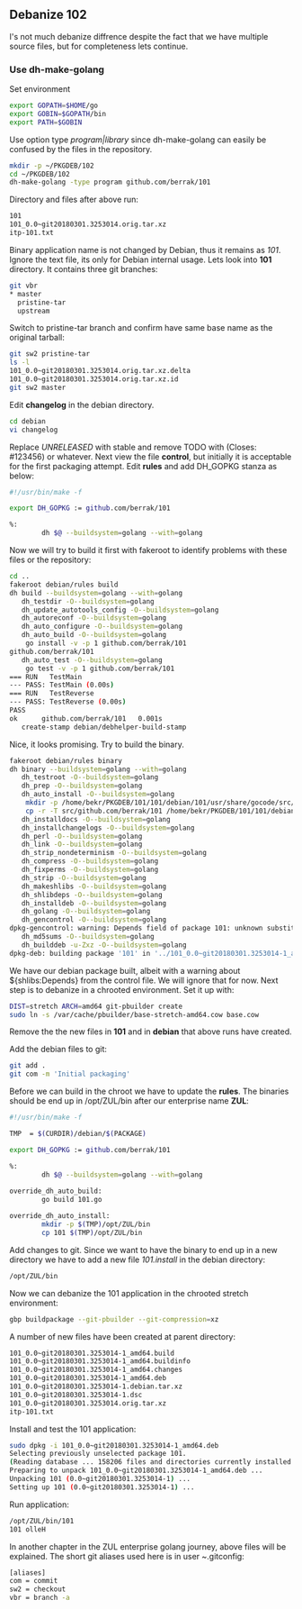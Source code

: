 ## Debanize 102
I's not much debanize diffrence despite the fact that we have multiple source files, but for completeness lets continue.

### Use dh-make-golang
Set environment
```bash
export GOPATH=$HOME/go
export GOBIN=$GOPATH/bin
export PATH=$GOBIN
```
Use option type *program|library* since dh-make-golang can easily be confused by the files in the repository.
```bash
mkdir -p ~/PKGDEB/102
cd ~/PKGDEB/102
dh-make-golang -type program github.com/berrak/101
```
Directory and files after above run:
```bash
101
101_0.0~git20180301.3253014.orig.tar.xz
itp-101.txt
```
Binary application name is not changed by Debian, thus it remains as *101*.
Ignore the text file, its only for Debian internal usage. Lets look into **101** directory.
It contains three git branches:
```bash
git vbr
* master
  pristine-tar
  upstream
```
Switch to pristine-tar branch and confirm have same base name as the original tarball:
```bash
git sw2 pristine-tar
ls -l
101_0.0~git20180301.3253014.orig.tar.xz.delta
101_0.0~git20180301.3253014.orig.tar.xz.id
git sw2 master
```
Edit **changelog** in the debian directory.
```bash
cd debian
vi changelog
```
Replace *UNRELEASED* with stable and remove TODO with (Closes: #123456) or whatever.
Next view the file **control**, but initially it is acceptable for the first packaging attempt.
Edit **rules** and add DH_GOPKG stanza as below:
```bash
#!/usr/bin/make -f

export DH_GOPKG := github.com/berrak/101

%:
        dh $@ --buildsystem=golang --with=golang    
```
Now we will try to build it first with fakeroot to identify problems with these files or the repository:
```bash
cd ..
fakeroot debian/rules build
dh build --buildsystem=golang --with=golang
   dh_testdir -O--buildsystem=golang
   dh_update_autotools_config -O--buildsystem=golang
   dh_autoreconf -O--buildsystem=golang
   dh_auto_configure -O--buildsystem=golang
   dh_auto_build -O--buildsystem=golang
	go install -v -p 1 github.com/berrak/101
github.com/berrak/101
   dh_auto_test -O--buildsystem=golang
	go test -v -p 1 github.com/berrak/101
=== RUN   TestMain
--- PASS: TestMain (0.00s)
=== RUN   TestReverse
--- PASS: TestReverse (0.00s)
PASS
ok  	github.com/berrak/101	0.001s
   create-stamp debian/debhelper-build-stamp
```
Nice, it looks promising. Try to build the binary.
```bash
fakeroot debian/rules binary
dh binary --buildsystem=golang --with=golang
   dh_testroot -O--buildsystem=golang
   dh_prep -O--buildsystem=golang
   dh_auto_install -O--buildsystem=golang
	mkdir -p /home/bekr/PKGDEB/101/101/debian/101/usr/share/gocode/src/github.com/berrak/101
	cp -r -T src/github.com/berrak/101 /home/bekr/PKGDEB/101/101/debian/101/usr/share/gocode/src/github.com/berrak/101
   dh_installdocs -O--buildsystem=golang
   dh_installchangelogs -O--buildsystem=golang
   dh_perl -O--buildsystem=golang
   dh_link -O--buildsystem=golang
   dh_strip_nondeterminism -O--buildsystem=golang
   dh_compress -O--buildsystem=golang
   dh_fixperms -O--buildsystem=golang
   dh_strip -O--buildsystem=golang
   dh_makeshlibs -O--buildsystem=golang
   dh_shlibdeps -O--buildsystem=golang
   dh_installdeb -O--buildsystem=golang
   dh_golang -O--buildsystem=golang
   dh_gencontrol -O--buildsystem=golang
dpkg-gencontrol: warning: Depends field of package 101: unknown substitution variable ${shlibs:Depends}
   dh_md5sums -O--buildsystem=golang
   dh_builddeb -u-Zxz -O--buildsystem=golang
dpkg-deb: building package '101' in '../101_0.0~git20180301.3253014-1_amd64.deb'.
```
We have our debian package built, albeit with a warning about ${shlibs:Depends} from the control file.
We will ignore that for now. Next step is to debanize in a chrooted environment. Set it up with:
```bash
DIST=stretch ARCH=amd64 git-pbuilder create
sudo ln -s /var/cache/pbuilder/base-stretch-amd64.cow base.cow
```
Remove the the new files in **101** and in **debian** that above runs have created.

Add the debian files to git:
```bash
git add .
git com -m 'Initial packaging'
```
Before we can build in the chroot we have to update the **rules**.
The binaries should be end up in /opt/ZUL/bin after our enterprise name **ZUL**:

```bash
#!/usr/bin/make -f

TMP  = $(CURDIR)/debian/$(PACKAGE)

export DH_GOPKG := github.com/berrak/101

%:
        dh $@ --buildsystem=golang --with=golang
        
override_dh_auto_build:
        go build 101.go

override_dh_auto_install:
        mkdir -p $(TMP)/opt/ZUL/bin
        cp 101 $(TMP)/opt/ZUL/bin        
```
Add changes to git. Since we want to have the binary to end up in a new directory
we have to add a new file *101.install* in the debian directory:
```bash
/opt/ZUL/bin
```
Now we can debanize the 101 application in the chrooted stretch environment:
```bash
gbp buildpackage --git-pbuilder --git-compression=xz
```
A number of new files have been created at parent directory:
```bash
101_0.0~git20180301.3253014-1_amd64.build
101_0.0~git20180301.3253014-1_amd64.buildinfo
101_0.0~git20180301.3253014-1_amd64.changes
101_0.0~git20180301.3253014-1_amd64.deb
101_0.0~git20180301.3253014-1.debian.tar.xz
101_0.0~git20180301.3253014-1.dsc
101_0.0~git20180301.3253014.orig.tar.xz
itp-101.txt
```
Install and test the 101 application:
```bash
sudo dpkg -i 101_0.0~git20180301.3253014-1_amd64.deb
Selecting previously unselected package 101.
(Reading database ... 158206 files and directories currently installed.)
Preparing to unpack 101_0.0~git20180301.3253014-1_amd64.deb ...
Unpacking 101 (0.0~git20180301.3253014-1) ...
Setting up 101 (0.0~git20180301.3253014-1) ...
```
Run application:
```bash
/opt/ZUL/bin/101
101 olleH
```
In another chapter in the ZUL enterprise golang journey, above files will be explained.
The short git aliases used here is in user ~.gitconfig:
```bash
[aliases]
com = commit
sw2 = checkout
vbr = branch -a
```


